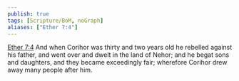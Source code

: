 ```yaml
---
publish: true
tags: [Scripture/BoM, noGraph]
aliases: ["Ether 7:4"]
---
```

[Ether 7:4](https://churchofjesuschrist.org/study/scriptures/bofm/ether/7?lang=eng&id=p4#p4) And when Corihor was thirty and two years old he rebelled against his father, and went over and dwelt in the land of Nehor; and he begat sons and daughters, and they became exceedingly fair; wherefore Corihor drew away many people after him.
